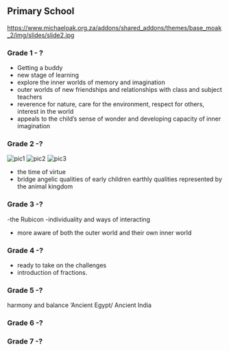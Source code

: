 ## Primary School 
https://www.michaeloak.org.za/addons/shared_addons/themes/base_moak_2/img/slides/slide2.jpg

### Grade 1 - ?
- Getting a buddy
- new stage of learning
- explore the inner worlds of memory and imagination
- outer worlds of new friendships and relationships with class and subject teachers
- reverence for nature, care for the environment, respect for others, interest in the world 
- appeals to the child’s sense of wonder and developing capacity of inner imagination

### Grade 2 -?

![pic1](https://www.michaeloak.org.za/files/thumb/8f224530785203d/90/90)
![pic2](https://www.michaeloak.org.za/files/thumb/39539f4f7d530c9/90/90)
![pic3](https://www.michaeloak.org.za/files/thumb/805249990481b39/90/90)
- the time of virtue
- bridge angelic qualities of early children earthly qualities represented by the animal kingdom

### Grade 3 -?
-the Rubicon
-individuality and ways of interacting 
- more aware of both the outer world and their own inner world

### Grade 4 -?
- ready to take on the challenges
-  introduction of fractions.

### Grade 5 -?
harmony and balance
‘Ancient Egypt/ Ancient India

### Grade 6 -?

### Grade 7 -?


